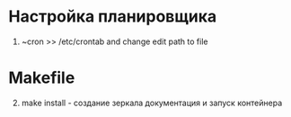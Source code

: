 # Настройка планировщика
1. ~cron >> /etc/crontab
    and change <my makefile> edit path to file

# Makefile
2. make install - создание зеркала документация и запуск контейнера
